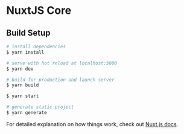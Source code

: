 # NuxtJS Core

## Build Setup

```bash
# install dependencies
$ yarn install

# serve with hot reload at localhost:3000
$ yarn dev

# build for production and launch server
$ yarn build

$ yarn start

# generate static project
$ yarn generate
```

For detailed explanation on how things work, check out [Nuxt.js docs](https://nuxtjs.org).

